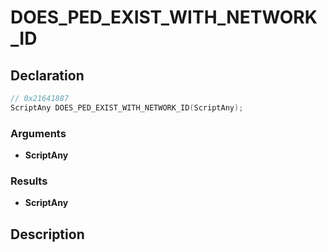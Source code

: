 # DOES_PED_EXIST_WITH_NETWORK_ID

## Declaration
```cpp
// 0x21641887
ScriptAny DOES_PED_EXIST_WITH_NETWORK_ID(ScriptAny);
```

### Arguments
- **ScriptAny**

### Results
- **ScriptAny**

## Description
